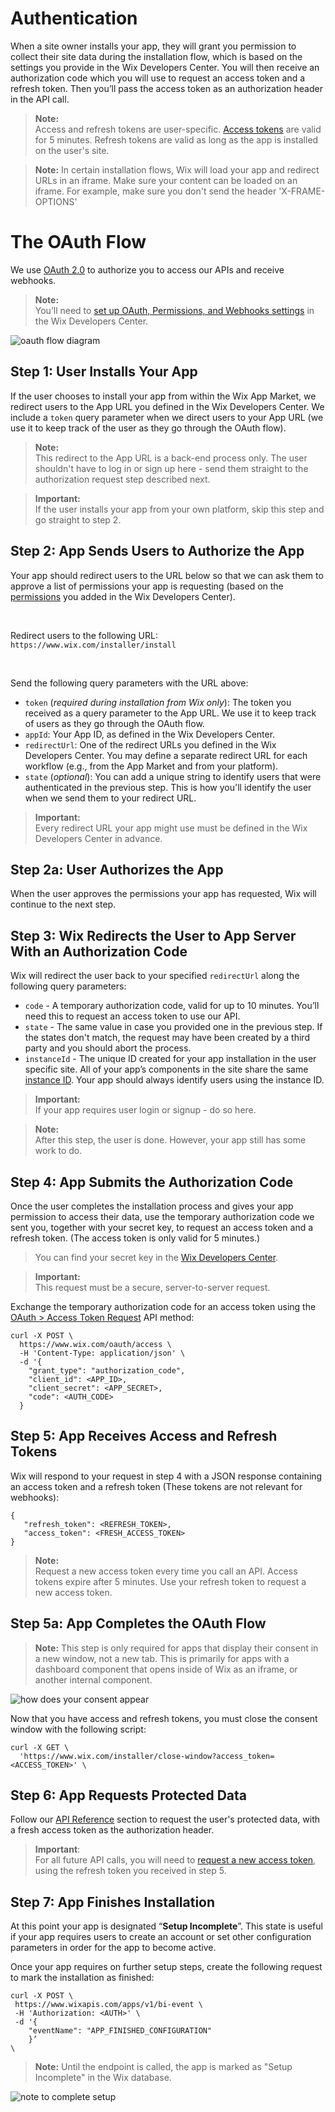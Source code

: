 
# Authentication
When a site owner installs your app, they will grant you permission to collect their site data during the installation flow, which is based on the settings you provide in the Wix Developers Center. You will then receive an authorization code which you will use to request an access token and a refresh token. Then you’ll pass the access token as an authorization header in the API call.
> **Note:**  
> Access and refresh tokens are user-specific. [Access tokens](https://dev.wix.com/api/rest/authorization/oauth-2/refresh-an-access-token) are valid for 5 minutes. Refresh tokens are valid as long as the app is installed on the user's site. 

> **Note:** 
> In certain installation flows, Wix will load your app and redirect URLs in an iframe.
> Make sure your content can be loaded on an iframe. For example, make sure you don't send the header 'X-FRAME-OPTIONS'

# The OAuth Flow
We use [OAuth 2.0](https://tools.ietf.org/html/rfc6749) to authorize you to access our APIs and receive webhooks. 
> **Note:**  
> You’ll need to [set up OAuth, Permissions, and Webhooks settings](https://devforum.wix.com/en/article/setting-up-oauth-permissions-and-webhooks-in-the-wix-developers-center) in the Wix Developers Center.  

![oauth flow diagram](../media/oauth-diagram.png)

## Step 1: User Installs Your App
If the user chooses to install your app from within the Wix App Market, we redirect users to the App URL you defined in the Wix Developers Center. We include a `token` query parameter when we direct users to your App URL (we use it to keep track of the user as they go through the OAuth flow).
> **Note:**  
> This redirect to the App URL is a back-end process only. The user shouldn't have to log in or sign up here - send them straight to the authorization request step described next.

<blockquote class='important'>
  <p>
    <strong>Important:</strong><br/>
    If the user installs your app from your own platform, skip this step and go straight to step 2.
  </p>
</blockquote>

## Step 2: App Sends Users to Authorize the App
Your app should redirect users to the URL below so that we can ask them to approve a list of permissions your app is requesting (based on the [permissions](https://dev.wix.com/api/getting-started#permissions) you added in the Wix Developers Center).  

<br/>

Redirect users to the following URL:  
`https://www.wix.com/installer/install`  

<br/>

Send the following query parameters with the URL above:
- `token` (*required during installation from Wix only*): The token you received as a query parameter to the App URL. We use it to keep track of users as they go through the OAuth flow.
- `appId`: Your App ID, as defined in the Wix Developers Center. 
- `redirectUrl`: One of the redirect URLs you defined in the Wix Developers Center. You may define a separate redirect URL for each workflow (e.g., from the App Market and from your platform).
- `state` (*optional*): You can add a unique string to identify users that were authenticated in the previous step. This is how you'll identify the user when we send them to your redirect URL.
<blockquote class='important'>
  <p>
    <strong>Important:</strong><br/>
    Every redirect URL your app might use must be defined in the Wix Developers Center in advance.
  </p>
</blockquote>

## Step 2a: User Authorizes the App
When the user approves the permissions your app has requested, Wix will continue to the next step. 

## Step 3: Wix Redirects the User to App Server With an Authorization Code
Wix will redirect the user back to your specified `redirectUrl` along the following query parameters:
* `code` - A temporary authorization code, valid for up to 10 minutes. You’ll need this to request an access token to use our API. 
* `state` - The same value in case you provided one in the previous step. If the states don't match, the request may have been created by a third party and you should abort the process.
* `instanceId` - The unique ID created for your app installation in the user specific site. All of your app’s components in the site share the same [instance ID](https://devforum.wix.com/en/article/identifying-your-users). Your app should always identify users using the instance ID.  

<blockquote class='important'>
  <p>
    <strong>Important:</strong><br/>
    If your app requires user login or signup - do so here.
  </p>
</blockquote>  

<blockquote class='Note'>
  <p> 
     <strong>Note:</strong><br/>
After this step, the user is done. However, your app still has some work to do.
    </p>
</blockquote> 

## Step 4: App Submits the Authorization Code 
Once the user completes the installation process and gives your app permission to access their data, use the temporary authorization code we sent you, together with your secret key, to request an access token and a refresh token. (The access token is only valid for 5 minutes.) 

> You can find your secret key in the [Wix Developers Center](https://dev.wix.com). 

<blockquote class='important'>
  <p>
    <strong>Important:</strong><br/>
    This request must be a secure, server-to-server request.
  </p>
</blockquote>  

Exchange the temporary authorization code for an access token using the [OAuth > Access Token Request](https://dev.wix.com/api/rest/authorization/oauth-2/request-an-access-token) API method:  

```  
curl -X POST \
  https://www.wix.com/oauth/access \
  -H 'Content-Type: application/json' \
  -d '{
    "grant_type": "authorization_code",
    "client_id": <APP_ID>,
    "client_secret": <APP_SECRET>,
    "code": <AUTH_CODE>
  }
```

## Step 5: App Receives Access and Refresh Tokens
Wix will respond to your request in step 4 with a JSON response containing an access token and a refresh token (These tokens are not relevant for webhooks):
```
{
   "refresh_token": <REFRESH_TOKEN>,
   "access_token": <FRESH_ACCESS_TOKEN>
}
```
> **Note:**  
> Request a new access token every time you call an API.
> Access tokens expire after 5 minutes. Use your refresh token to request a new access token.  

## Step 5a: App Completes the OAuth Flow

> **Note:**
>This step is only required for apps that display their consent in a new window, not a new tab. This is primarily for apps with a dashboard component that opens inside of Wix as an iframe, or another internal component.

![how does your consent appear](./../media/how-does-your-consent.png)

Now that you have access and refresh tokens, you must close the consent window with the following script:

```
curl -X GET \
  'https://www.wix.com/installer/close-window?access_token=<ACCESS_TOKEN>' \
```

## Step 6: App Requests Protected Data
Follow our [API Reference](https://dev.wix.com/api/rest/app-management) section to request the user's protected data, with a fresh access token as the authorization header.

> **Important**:  
For all future API calls, you will need to [request a new access token](https://dev.wix.com/api/rest/authorization/oauth-2/refresh-an-access-token), using the refresh token you received in step 5. 

## Step 7: App Finishes Installation

At this point your app is designated “**Setup Incomplete**”. This state is useful if your app requires users to create an account or set other configuration parameters in order for the app to become active.

Once your app requires on further setup steps, create the following request to mark the installation as finished:

```
curl -X POST \
 https://www.wixapis.com/apps/v1/bi-event \
 -H 'Authorization: <AUTH>' \
 -d '{
   	"eventName": "APP_FINISHED_CONFIGURATION"
  	}’
\
```

>**Note:**
>Until the endpoint is called, the app is marked as "Setup Incomplete" in the Wix database.

![note to complete setup](./../media/auth-step7.png)